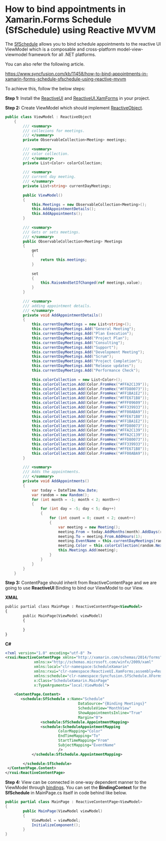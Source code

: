 # How to bind appointments in Xamarin.Forms Schedule (SfSchedule) using Reactive MVVM

The [SfSchedule](https://help.syncfusion.com/xamarin/scheduler/overview?) allows you to bind schedule appointments to the reactive UI ViewModel which is a composable and cross-platform model-view-viewmodel framework for all .NET platforms.

You can also refer the following article.

https://www.syncfusion.com/kb/11458/how-to-bind-appointments-in-xamarin-forms-schedule-sfschedule-using-reactive-mvvm

To achieve this, follow the below steps:

**Step 1:** Install the [ReactiveUI](https://www.nuget.org/packages/ReactiveUI/) and [ReactiveUI.XamForms](https://www.nuget.org/packages/ReactiveUI.XamForms/) in your project.

**Step 2:** Create ViewModel which should implement [ReactiveObject](https://reactiveui.net/docs/handbook/view-models/).
``` c#
public class ViewModel : ReactiveObject
    {
        /// <summary>
        /// collecions for meetings.
        /// </summary>
        private ObservableCollection<Meeting> meetings;
 
        /// <summary>
        /// color collection.
        /// </summary>
        private List<Color> colorCollection;
 
        /// <summary>
        /// current day meeting.
        /// </summary>
        private List<string> currentDayMeetings;
 
        public ViewModel()
        {
            this.Meetings = new ObservableCollection<Meeting>();
            this.AddAppointmentDetails();
            this.AddAppointments();
        }
 
        /// <summary>
        /// Gets or sets meetings.
        /// </summary>
        public ObservableCollection<Meeting> Meetings
        {
            get
            {
                return this.meetings;
            }
 
            set
            {
                this.RaiseAndSetIfChanged(ref meetings,value);
            }
        }
 
        /// <summary>
        /// adding appointment details.
        /// </summary>
        private void AddAppointmentDetails()
        {
            this.currentDayMeetings = new List<string>();
            this.currentDayMeetings.Add("General Meeting");
            this.currentDayMeetings.Add("Plan Execution");
            this.currentDayMeetings.Add("Project Plan");
            this.currentDayMeetings.Add("Consulting");
            this.currentDayMeetings.Add("Support");
            this.currentDayMeetings.Add("Development Meeting");
            this.currentDayMeetings.Add("Scrum");
            this.currentDayMeetings.Add("Project Completion");
            this.currentDayMeetings.Add("Release updates");
            this.currentDayMeetings.Add("Performance Check");
 
            this.colorCollection = new List<Color>();
            this.colorCollection.Add(Color.FromHex("#FFA2C139"));
            this.colorCollection.Add(Color.FromHex("#FFD80073"));
            this.colorCollection.Add(Color.FromHex("#FF1BA1E2"));
            this.colorCollection.Add(Color.FromHex("#FFE671B8"));
            this.colorCollection.Add(Color.FromHex("#FFF09609"));
            this.colorCollection.Add(Color.FromHex("#FF339933"));
            this.colorCollection.Add(Color.FromHex("#FF00ABA9"));
            this.colorCollection.Add(Color.FromHex("#FFE671B8"));
            this.colorCollection.Add(Color.FromHex("#FF1BA1E2"));
            this.colorCollection.Add(Color.FromHex("#FFD80073"));
            this.colorCollection.Add(Color.FromHex("#FFA2C139"));
            this.colorCollection.Add(Color.FromHex("#FFA2C139"));
            this.colorCollection.Add(Color.FromHex("#FFD80073"));
            this.colorCollection.Add(Color.FromHex("#FF339933"));
            this.colorCollection.Add(Color.FromHex("#FFE671B8"));
            this.colorCollection.Add(Color.FromHex("#FF00ABA9"));
        }
 
        /// <summary>
        /// Adds the appointments.
        /// </summary>
        private void AddAppointments()
        {
            var today = DateTime.Now.Date;
            var random = new Random();
            for (int month = -1; month < 2; month++)
            {
                for (int day = -5; day < 5; day++)
                {
                    for (int count = 0; count < 2; count++)
                    {
                        var meeting = new Meeting();
                        meeting.From = today.AddMonths(month).AddDays(random.Next(1, 28)).AddHours(random.Next(9, 18));
                        meeting.To = meeting.From.AddHours(1);
                        meeting.EventName = this.currentDayMeetings[random.Next(7)];
                        meeting.Color = this.colorCollection[random.Next(14)];
                        this.Meetings.Add(meeting);
                    }
                }
            }
        }
    }
```
**Step 3:** ContentPage should inherit from ReactiveContentPage<ViewModel> and we are going to use **ReactiveUI** Binding to bind our ViewModel to our View.

**XMAL**
``` xml
public partial class MainPage : ReactiveContentPage<ViewModel>
{
        public MainPage(ViewModel viewModel)
        {
            
        }
}
```
**C#**
``` xml
<?xml version="1.0" encoding="utf-8" ?>
<rxui:ReactiveContentPage xmlns="http://xamarin.com/schemas/2014/forms"
             xmlns:x="http://schemas.microsoft.com/winfx/2009/xaml"
             xmlns:local="clr-namespace:ScheduleXamarin"
             xmlns:rxui="clr-namespace:ReactiveUI.XamForms;assembly=ReactiveUI.XamForms"
             xmlns:schedule="clr-namespace:Syncfusion.SfSchedule.XForms;assembly=Syncfusion.SfSchedule.XForms"
             x:Class="ScheduleXamarin.MainPage"
             x:TypeArguments="local:ViewModel">
 
    <ContentPage.Content>
       <schedule:SfSchedule x:Name="Schedule"
                                 DataSource="{Binding Meetings}"
                                 ScheduleView="MonthView"
                                 ShowAppointmentsInline="True"
                                 Margin="0">
                <schedule:SfSchedule.AppointmentMapping>
                <schedule:ScheduleAppointmentMapping
                        ColorMapping="Color"
                        EndTimeMapping="To"
                        StartTimeMapping="From"
                        SubjectMapping="EventName"
                        />
            </schedule:SfSchedule.AppointmentMapping>
           
        </schedule:SfSchedule>
 </ContentPage.Content>
</rxui:ReactiveContentPage>
```
**Step 4:** View can be connected in one-way dependent manner to the ViewModel through [bindings](https://reactiveui.net/docs/handbook/data-binding/). You can set the **BindingContext** for the **SfSchedule** in MainPage.cs itself in code behind like below.
``` c#
public partial class MainPage : ReactiveContentPage<ViewModel>
{
        public MainPage(ViewModel viewModel)
        {
            ViewModel = viewModel;
            InitializeComponent();
        }
}
```
